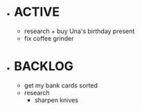 - # ACTIVE
  - research + buy Una's birthday present
  - fix coffee grinder
- # BACKLOG
  - get my bank cards sorted
  - research
    - sharpen knives
